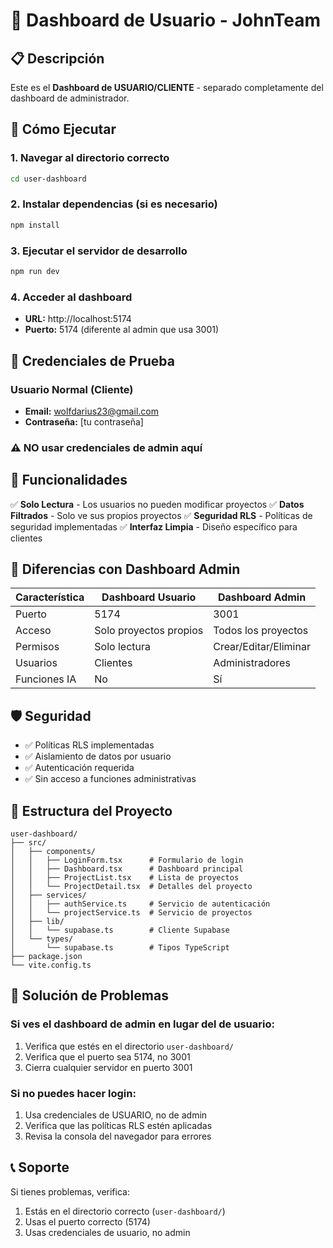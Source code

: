 # 🎯 Dashboard de Usuario - JohnTeam

## 📋 Descripción

Este es el **Dashboard de USUARIO/CLIENTE** - separado completamente del dashboard de administrador.

## 🚀 Cómo Ejecutar

### 1. Navegar al directorio correcto

```bash
cd user-dashboard
```

### 2. Instalar dependencias (si es necesario)

```bash
npm install
```

### 3. Ejecutar el servidor de desarrollo

```bash
npm run dev
```

### 4. Acceder al dashboard

- **URL:** http://localhost:5174
- **Puerto:** 5174 (diferente al admin que usa 3001)

## 🔐 Credenciales de Prueba

### Usuario Normal (Cliente)

- **Email:** wolfdarius23@gmail.com
- **Contraseña:** [tu contraseña]

### ⚠️ NO usar credenciales de admin aquí

## 🎯 Funcionalidades

✅ **Solo Lectura** - Los usuarios no pueden modificar proyectos
✅ **Datos Filtrados** - Solo ve sus propios proyectos
✅ **Seguridad RLS** - Políticas de seguridad implementadas
✅ **Interfaz Limpia** - Diseño específico para clientes

## 🔄 Diferencias con Dashboard Admin

| Característica | Dashboard Usuario      | Dashboard Admin       |
| -------------- | ---------------------- | --------------------- |
| Puerto         | 5174                   | 3001                  |
| Acceso         | Solo proyectos propios | Todos los proyectos   |
| Permisos       | Solo lectura           | Crear/Editar/Eliminar |
| Usuarios       | Clientes               | Administradores       |
| Funciones IA   | No                     | Sí                    |

## 🛡️ Seguridad

- ✅ Políticas RLS implementadas
- ✅ Aislamiento de datos por usuario
- ✅ Autenticación requerida
- ✅ Sin acceso a funciones administrativas

## 📁 Estructura del Proyecto

```
user-dashboard/
├── src/
│   ├── components/
│   │   ├── LoginForm.tsx      # Formulario de login
│   │   ├── Dashboard.tsx      # Dashboard principal
│   │   ├── ProjectList.tsx    # Lista de proyectos
│   │   └── ProjectDetail.tsx  # Detalles del proyecto
│   ├── services/
│   │   ├── authService.ts     # Servicio de autenticación
│   │   └── projectService.ts  # Servicio de proyectos
│   ├── lib/
│   │   └── supabase.ts        # Cliente Supabase
│   └── types/
│       └── supabase.ts        # Tipos TypeScript
├── package.json
└── vite.config.ts
```

## 🐛 Solución de Problemas

### Si ves el dashboard de admin en lugar del de usuario:

1. Verifica que estés en el directorio `user-dashboard/`
2. Verifica que el puerto sea 5174, no 3001
3. Cierra cualquier servidor en puerto 3001

### Si no puedes hacer login:

1. Usa credenciales de USUARIO, no de admin
2. Verifica que las políticas RLS estén aplicadas
3. Revisa la consola del navegador para errores

## 📞 Soporte

Si tienes problemas, verifica:

1. Estás en el directorio correcto (`user-dashboard/`)
2. Usas el puerto correcto (5174)
3. Usas credenciales de usuario, no admin

